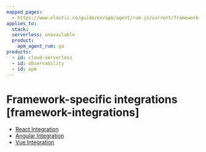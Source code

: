 ```yaml
---
mapped_pages:
  - https://www.elastic.co/guide/en/apm/agent/rum-js/current/framework-integrations.html
applies_to:
  stack:
  serverless: unavailable
  product:
    apm_agent_rum: ga
products:
  - id: cloud-serverless
  - id: observability
  - id: apm
---
```


# Framework-specific integrations [framework-integrations]

* [React Integration](/reference/react-integration.md)
* [Angular Integration](/reference/angular-integration.md)
* [Vue Integration](/reference/vue-integration.md)




